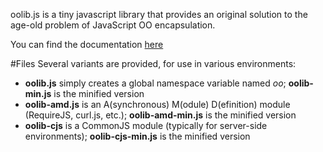 oolib.js is a tiny javascript library that provides an original solution to the age-old problem of JavaScript OO encapsulation.

You can find the documentation [here](http://idya.github.com/oolib/)

#Files
Several variants are provided, for use in various environments:
  
* **oolib.js** simply creates a global namespace variable named *oo*; **oolib-min.js** is the minified version
* **oolib-amd.js** is an A(synchronous) M(odule) D(efinition) module (RequireJS, curl.js, etc.); **oolib-amd-min.js** is the minified version
* **oolib-cjs** is a CommonJS module (typically for server-side environments); **oolib-cjs-min.js** is the minified version
